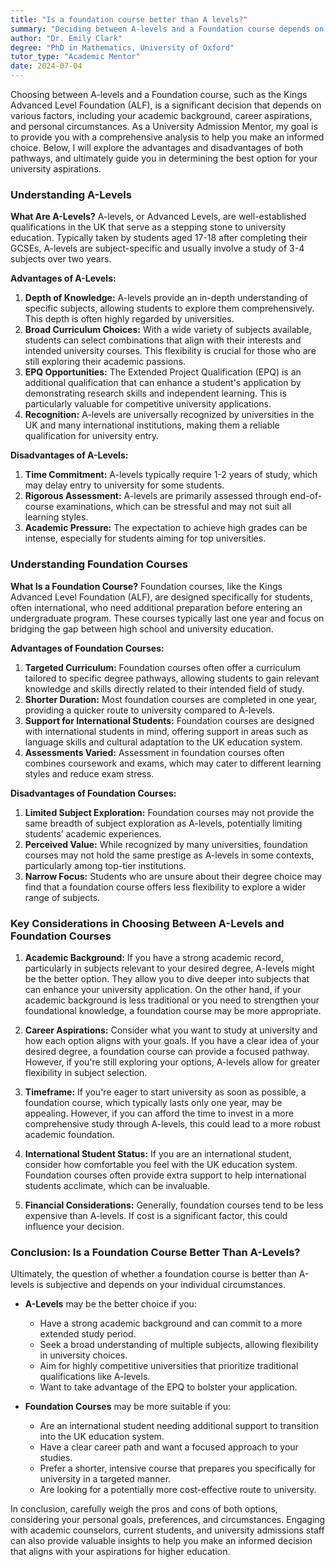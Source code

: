 ```yaml
---
title: "Is a foundation course better than A levels?"
summary: "Deciding between A-levels and a Foundation course depends on your academic goals, career plans, and personal situation. Explore both options carefully."
author: "Dr. Emily Clark"
degree: "PhD in Mathematics, University of Oxford"
tutor_type: "Academic Mentor"
date: 2024-07-04
---
```


Choosing between A-levels and a Foundation course, such as the Kings Advanced Level Foundation (ALF), is a significant decision that depends on various factors, including your academic background, career aspirations, and personal circumstances. As a University Admission Mentor, my goal is to provide you with a comprehensive analysis to help you make an informed choice. Below, I will explore the advantages and disadvantages of both pathways, and ultimately guide you in determining the best option for your university aspirations.

### Understanding A-Levels

**What Are A-Levels?**
A-levels, or Advanced Levels, are well-established qualifications in the UK that serve as a stepping stone to university education. Typically taken by students aged 17-18 after completing their GCSEs, A-levels are subject-specific and usually involve a study of 3-4 subjects over two years. 

**Advantages of A-Levels:**
1. **Depth of Knowledge:** A-levels provide an in-depth understanding of specific subjects, allowing students to explore them comprehensively. This depth is often highly regarded by universities.
2. **Broad Curriculum Choices:** With a wide variety of subjects available, students can select combinations that align with their interests and intended university courses. This flexibility is crucial for those who are still exploring their academic passions.
3. **EPQ Opportunities:** The Extended Project Qualification (EPQ) is an additional qualification that can enhance a student's application by demonstrating research skills and independent learning. This is particularly valuable for competitive university applications.
4. **Recognition:** A-levels are universally recognized by universities in the UK and many international institutions, making them a reliable qualification for university entry.

**Disadvantages of A-Levels:**
1. **Time Commitment:** A-levels typically require 1-2 years of study, which may delay entry to university for some students.
2. **Rigorous Assessment:** A-levels are primarily assessed through end-of-course examinations, which can be stressful and may not suit all learning styles.
3. **Academic Pressure:** The expectation to achieve high grades can be intense, especially for students aiming for top universities.

### Understanding Foundation Courses

**What Is a Foundation Course?**
Foundation courses, like the Kings Advanced Level Foundation (ALF), are designed specifically for students, often international, who need additional preparation before entering an undergraduate program. These courses typically last one year and focus on bridging the gap between high school and university education.

**Advantages of Foundation Courses:**
1. **Targeted Curriculum:** Foundation courses often offer a curriculum tailored to specific degree pathways, allowing students to gain relevant knowledge and skills directly related to their intended field of study.
2. **Shorter Duration:** Most foundation courses are completed in one year, providing a quicker route to university compared to A-levels.
3. **Support for International Students:** Foundation courses are designed with international students in mind, offering support in areas such as language skills and cultural adaptation to the UK education system.
4. **Assessments Varied:** Assessment in foundation courses often combines coursework and exams, which may cater to different learning styles and reduce exam stress.

**Disadvantages of Foundation Courses:**
1. **Limited Subject Exploration:** Foundation courses may not provide the same breadth of subject exploration as A-levels, potentially limiting students’ academic experiences.
2. **Perceived Value:** While recognized by many universities, foundation courses may not hold the same prestige as A-levels in some contexts, particularly among top-tier institutions.
3. **Narrow Focus:** Students who are unsure about their degree choice may find that a foundation course offers less flexibility to explore a wider range of subjects.

### Key Considerations in Choosing Between A-Levels and Foundation Courses

1. **Academic Background:**
   If you have a strong academic record, particularly in subjects relevant to your desired degree, A-levels might be the better option. They allow you to dive deeper into subjects that can enhance your university application. On the other hand, if your academic background is less traditional or you need to strengthen your foundational knowledge, a foundation course may be more appropriate.

2. **Career Aspirations:**
   Consider what you want to study at university and how each option aligns with your goals. If you have a clear idea of your desired degree, a foundation course can provide a focused pathway. However, if you're still exploring your options, A-levels allow for greater flexibility in subject selection.

3. **Timeframe:**
   If you're eager to start university as soon as possible, a foundation course, which typically lasts only one year, may be appealing. However, if you can afford the time to invest in a more comprehensive study through A-levels, this could lead to a more robust academic foundation.

4. **International Student Status:**
   If you are an international student, consider how comfortable you feel with the UK education system. Foundation courses often provide extra support to help international students acclimate, which can be invaluable.

5. **Financial Considerations:**
   Generally, foundation courses tend to be less expensive than A-levels. If cost is a significant factor, this could influence your decision.

### Conclusion: Is a Foundation Course Better Than A-Levels?

Ultimately, the question of whether a foundation course is better than A-levels is subjective and depends on your individual circumstances. 

- **A-Levels** may be the better choice if you:
  - Have a strong academic background and can commit to a more extended study period.
  - Seek a broad understanding of multiple subjects, allowing flexibility in university choices.
  - Aim for highly competitive universities that prioritize traditional qualifications like A-levels.
  - Want to take advantage of the EPQ to bolster your application.

- **Foundation Courses** may be more suitable if you:
  - Are an international student needing additional support to transition into the UK education system.
  - Have a clear career path and want a focused approach to your studies.
  - Prefer a shorter, intensive course that prepares you specifically for university in a targeted manner.
  - Are looking for a potentially more cost-effective route to university.

In conclusion, carefully weigh the pros and cons of both options, considering your personal goals, preferences, and circumstances. Engaging with academic counselors, current students, and university admissions staff can also provide valuable insights to help you make an informed decision that aligns with your aspirations for higher education.
    